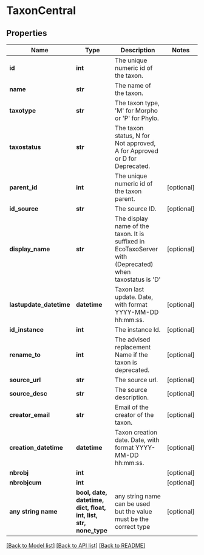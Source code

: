 # TaxonCentral


## Properties
Name | Type | Description | Notes
------------ | ------------- | ------------- | -------------
**id** | **int** | The unique numeric id of the taxon. | 
**name** | **str** | The name of the taxon. | 
**taxotype** | **str** | The taxon type, &#39;M&#39; for Morpho or &#39;P&#39; for Phylo. | 
**taxostatus** | **str** | The taxon status, N for Not approved, A for Approved or D for Deprecated. | 
**parent_id** | **int** | The unique numeric id of the taxon parent. | [optional] 
**id_source** | **str** | The source ID. | [optional] 
**display_name** | **str** | The display name of the taxon. It is suffixed in EcoTaxoServer with (Deprecated) when taxostatus is &#39;D&#39; | [optional] 
**lastupdate_datetime** | **datetime** | Taxon last update. Date, with format YYYY-MM-DD hh:mm:ss. | [optional] 
**id_instance** | **int** | The instance Id. | [optional] 
**rename_to** | **int** | The advised replacement Name if the taxon is deprecated. | [optional] 
**source_url** | **str** | The source url. | [optional] 
**source_desc** | **str** | The source description. | [optional] 
**creator_email** | **str** | Email of the creator of the taxon. | [optional] 
**creation_datetime** | **datetime** | Taxon creation date. Date, with format YYYY-MM-DD hh:mm:ss. | [optional] 
**nbrobj** | **int** |  | [optional] 
**nbrobjcum** | **int** |  | [optional] 
**any string name** | **bool, date, datetime, dict, float, int, list, str, none_type** | any string name can be used but the value must be the correct type | [optional]

[[Back to Model list]](../README.md#documentation-for-models) [[Back to API list]](../README.md#documentation-for-api-endpoints) [[Back to README]](../README.md)


